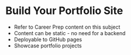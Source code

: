 # Build Your Portfolio Site

- Refer to Career Prep content on this subject
- Content can be static - no need for a backend
- Deployable to GitHub pages
- Showcase portfolio projects
